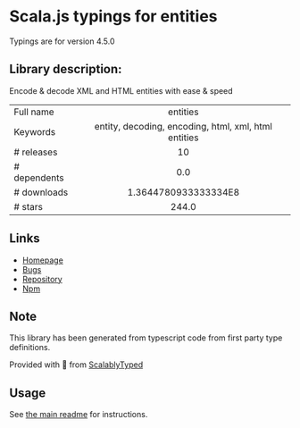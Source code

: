 
# Scala.js typings for entities

Typings are for version 4.5.0

## Library description:
Encode & decode XML and HTML entities with ease & speed

|                    |                 |
| ------------------ | :-------------: |
| Full name          | entities |
| Keywords           | entity, decoding, encoding, html, xml, html entities |
| # releases         | 10 |
| # dependents       | 0.0 |
| # downloads        | 1.3644780933333334E8 |
| # stars            | 244.0 |

## Links
- [Homepage](https://github.com/fb55/entities#readme)
- [Bugs](https://github.com/fb55/entities/issues)
- [Repository](https://github.com/fb55/entities)
- [Npm](https://www.npmjs.com/package/entities)
    


## Note
This library has been generated from typescript code from first party type definitions.

Provided with :purple_heart: from [ScalablyTyped](https://github.com/oyvindberg/ScalablyTyped)

## Usage
See [the main readme](../../readme.md) for instructions.


